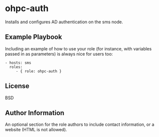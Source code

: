# ohpc-auth

Installs and configures AD authentication on the sms node.

## Example Playbook

Including an example of how to use your role (for instance, with variables
passed in as parameters) is always nice for users too:

    - hosts: sms
      roles:
         - { role: ohpc-auth }

License
-------

BSD

Author Information
------------------

An optional section for the role authors to include contact information, or a
website (HTML is not allowed).
